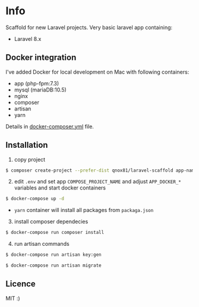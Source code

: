 # Info

Scaffold for new Laravel projects. Very basic laravel app containing:

- Laravel 8.x

## Docker integration

I've added Docker for local development on Mac with following containers:
- app (php-fpm:7.3)
- mysql (mariaDB:10.5)
- nginx
- composer
- artisan 
- yarn

Details in [docker-composer.yml](docker-composer.yml) file.

## Installation

1. copy project

```bash
$ composer create-project --prefer-dist qnox81/laravel-scaffold app-name
```

2. edit `.env` and set app `COMPOSE_PROJECT_NAME` and adjust `APP_DOCKER_*` variables and start docker containers

```bash
$ docker-compose up -d
```
- `yarn` container will install all packages from `packaga.json`

3. install composer dependecies

```bash
$ docker-compose run composer install 
```

4. run artisan commands

```bash
$ docker-compose run artisan key:gen 
```

```bash
$ docker-compose run artisan migrate
```

## Licence
MIT :)
